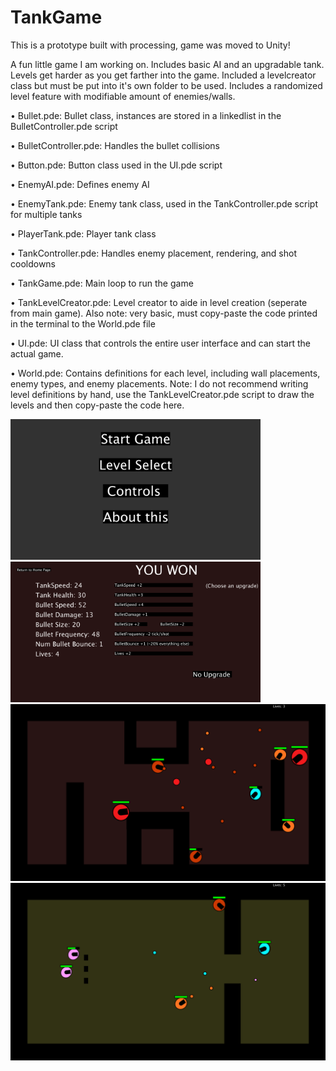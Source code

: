 # TankGame

This is a prototype built with processing, game was moved to Unity!

A fun little game I am working on. Includes basic AI and an upgradable tank. Levels get harder as you get farther into the game. Included a levelcreator class but must be put into it's own folder to be used. Includes a randomized level feature with modifiable amount of enemies/walls.



• Bullet.pde:   Bullet class, instances are stored in a linkedlist in the BulletController.pde script

• BulletController.pde:  Handles the bullet collisions

• Button.pde:   Button class used in the UI.pde script

• EnemyAI.pde:  Defines enemy AI 

• EnemyTank.pde:  Enemy tank class, used in the TankController.pde script for multiple tanks

• PlayerTank.pde:   Player tank class

• TankController.pde:   Handles enemy placement, rendering, and shot cooldowns

• TankGame.pde:   Main loop to run the game

• TankLevelCreator.pde:   Level creator to aide in level creation (seperate from main game). Also note: very basic, must copy-paste the code printed in the terminal to the World.pde file

• UI.pde:   UI class that controls the entire user interface and can start the actual game.

• World.pde:  Contains definitions for each level, including wall placements, enemy types, and enemy placements. Note: I do not recommend writing level definitions by hand, use the TankLevelCreator.pde script to draw the levels and then copy-paste the code here.

<p float="left">
  <img src="images/TankGame_UI.png" width = 400>
  <img src="images/TankGame_Upgrades.png" width = 400>
  <img src="images/TankGame_LevelPic1.png">
  <img src="images/TankGame_LevelPic3.png">
</p>



